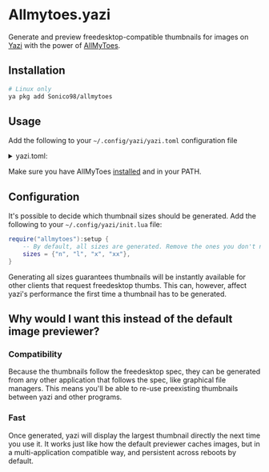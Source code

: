 # Allmytoes.yazi

Generate and preview freedesktop-compatible thumbnails for images on [Yazi](https://github.com/sxyazi/yazi) with the power of [AllMyToes](https://gitlab.com/allmytoes/allmytoes).

## Installation

```sh
# Linux only
ya pkg add Sonico98/allmytoes

```

## Usage

Add the following to your `~/.config/yazi/yazi.toml` configuration file
<details>
<summary>yazi.toml: </summary>

```toml
[plugin]
prepend_previewers = [
	# Allmytoes doesn't handle these by default
	{ mime = "image/svg+xml", run = "magick" },
	{ mime = "image/heic",    run = "magick" },
	{ mime = "image/jxl",     run = "magick" },
	# Handle other image types with allmytoes
	{ mime = "image/*", run = "allmytoes" },
]

prepend_preloaders = [
	# Allmytoes doesn't handle these by default
	{ mime = "image/svg+xml", run = "magick" },
	{ mime = "image/heic",    run = "magick" },
	{ mime = "image/jxl",     run = "magick" },
	# Handle other image types with allmytoes
	{ mime = "image/*", run = "allmytoes" },
]


```
</details>

Make sure you have AllMyToes [installed](https://gitlab.com/allmytoes/allmytoes#installation) and in your PATH.

## Configuration
It's possible to decide which thumbnail sizes should be generated. Add the following to your `~/.config/yazi/init.lua` file:
```lua
require("allmytoes"):setup {
    -- By default, all sizes are generated. Remove the ones you don't need.
    sizes = {"n", "l", "x", "xx"},
}
```
Generating all sizes guarantees thumbnails will be instantly available for other clients that request freedesktop thumbs. This can, however, affect yazi's performance the first time a thumbnail has to be generated.

## Why would I want this instead of the default image previewer?

### Compatibility 

Because the thumbnails follow the freedesktop spec, they can be generated from any other application that follows the spec, like graphical file managers. This means you'll be able to re-use preexisting thumbnails between yazi and other programs.

### Fast

Once generated, yazi will display the largest thumbnail directly the next time you use it. It works just like how the default previewer caches images, but in a multi-application compatible way, and persistent across reboots by default.
